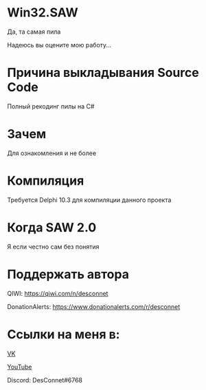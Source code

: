 # Win32.SAW
Да, та самая пила

Надеюсь вы оцените мою работу...

# Причина выкладывания Source Code
Полный рекодинг пилы на C#

# Зачем
Для ознакомления и не более

# Компиляция
Требуется Delphi 10.3 для компиляции данного проекта

# Когда SAW 2.0
Я если честно сам без понятия

# Поддержать автора
QIWI: https://qiwi.com/n/desconnet

DonationAlerts: https://www.donationalerts.com/r/desconnet

# Ссылки на меня в:
[VK](https://vk.com/endnet)

[YouTube](https://youtube.com/DesConnet)

Discord: DesConnet#6768
